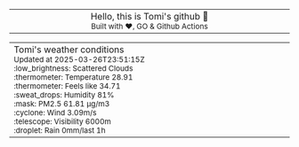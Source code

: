 
<div align="center">
<table>
<tbody>
<td align="center">
<img width="2000" height="0"><br>
Hello, this is Tomi's github 👋<br>
<sup>Built with ❤️, GO & Github Actions</sup><br>
<img width="2000" height="0">
</td>
</tbody>
</table>
</div>
<table>
<tbody>
<td align="left">
<img width="2000" height="0"><br>
Tomi's weather conditions<br>
<sup>Updated at 2025-03-26T23:51:15Z</sup><br>
<sup>:low_brightness: Scattered Clouds</sup><br>
<sup>:thermometer: Temperature 28.91 </sup><br>
<sup>:thermometer: Feels like 34.71</sup><br>
<sup>:sweat_drops: Humidity 81%</sup><br>
<sup>:mask: PM2.5 61.81 μg/m3</sup><br>
<sup>:cyclone: Wind 3.09m/s </sup><br>
<sup>:telescope: Visibility 6000m </sup><br>
<sup>:droplet: Rain 0mm/last 1h </sup><br>
<img width="2000" height="0">
</td>
<td align="left">
<img width="2000" height="0"><br>
<br>
<img width="2000" height="0">
</td>
</tbody>
</table>
</div>
    